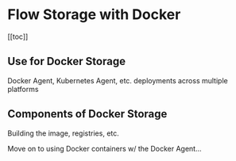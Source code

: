 # Flow Storage with Docker

[[toc]]

## Use for Docker Storage

Docker Agent, Kubernetes Agent, etc. deployments across multiple platforms

## Components of Docker Storage

Building the image, registries, etc.

Move on to using Docker containers w/ the Docker Agent...
